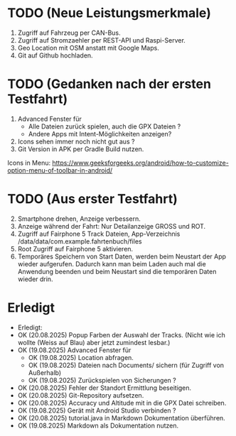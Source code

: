 
# TODO (Neue Leistungsmerkmale)
1. Zugriff auf Fahrzeug per CAN-Bus.
2. Zugriff auf Stromzaehler per REST-API und Raspi-Server.
3. Geo Location mit OSM anstatt mit Google Maps.
4. Git auf Github hochladen.


# TODO (Gedanken nach der ersten Testfahrt)
1. Advanced Fenster für
    - Alle Dateien zurück spielen, auch die GPX Dateien ?
    - Andere Apps mit Intent-Möglichkeiten anzeigen?
2. Icons sehen immer noch nicht gut aus ?
5. Git Version in APK per Gradle Build nutzen.

Icons in Menu:
https://www.geeksforgeeks.org/android/how-to-customize-option-menu-of-toolbar-in-android/


# TODO (Aus erster Testfahrt)
2. Smartphone drehen, Anzeige verbessern.
3. Anzeige während der Fahrt: Nur Detailanzeige GROSS und ROT.
4. Zugriff auf Fairphone 5 Track Dateien, App-Verzeichnis /data/data/com.example.fahrtenbuch/files
5. Root Zugriff auf Fairphone 5 aktivieren.
6. Temporäres Speichern von Start Daten, werden beim Neustart der App wieder aufgerufen.
    Dadurch kann man beim Laden auch mal die Anwendung beenden und beim Neustart sind die temporären Daten wieder drin.


# Erledigt

- Erledigt:
- OK (20.08.2025) Popup Farben der Auswahl der Tracks. (Nicht wie ich wollte (Weiss auf Blau) aber jetzt zumindest lesbar.)
- OK (19.08.2025) Advanced Fenster für
   - OK (19.08.2025) Location abfragen.
   - OK (19.08.2025) Dateien nach Documents/ sichern (für Zugriff von Außerhalb)
   - OK (19.08.2025) Zurückspielen von Sicherungen ?
- OK (20.08.2025) Fehler der Standort Ermittlung beseitigen.
- OK (20.08.2025) Git-Repository aufsetzen.
- OK (20.08.2025) Accuracy und Altitude mit in die GPX Datei schreiben.
- OK (19.08.2025) Gerät mit Android Studio verbinden ? 
- OK (20.08.2025) tutorial.java in Markdown Dokumentation überführen. 
- OK (19.08.2025) Markdown als Dokumentation nutzen.
